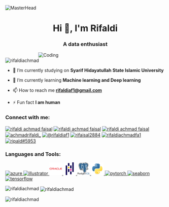 ![MasterHead](https://datasciencereview.com/wp-content/uploads/2019/12/Data-Science-ROI-7-Ways-to-Boost-It-scaled.jpg)
<h1 align="center">Hi 👋, I'm Rifaldi</h1>
<h3 align="center">A data enthusiast</h3>
<img align="right" alt="Coding" width="400" src="https://i.pinimg.com/originals/e4/26/70/e426702edf874b181aced1e2fa5c6cde.gif">

<p align="left"> <img src="https://komarev.com/ghpvc/?username=rifaldiachmad&label=Profile%20views&color=0e75b6&style=flat" alt="rifaldiachmad" /> </p>

- 🔭 I’m currently studying on **Syarif Hidayatullah State Islamic University**

- 🌱 I’m currently learning **Machine learning and Deep learning**

- 📫 How to reach me **rifaldiaf1@gmail.com**

- ⚡ Fun fact **I am human**

<h3 align="left">Connect with me:</h3>
<p align="left">
<a href="https://linkedin.com/in/rifaldi achmad faisal" target="blank"><img align="center" src="https://raw.githubusercontent.com/rahuldkjain/github-profile-readme-generator/master/src/images/icons/Social/linked-in-alt.svg" alt="rifaldi achmad faisal" height="30" width="40" /></a>
<a href="https://stackoverflow.com/users/rifaldi achmad faisal" target="blank"><img align="center" src="https://raw.githubusercontent.com/rahuldkjain/github-profile-readme-generator/master/src/images/icons/Social/stack-overflow.svg" alt="rifaldi achmad faisal" height="30" width="40" /></a>
<a href="https://kaggle.com/rifaldi achmad faisal" target="blank"><img align="center" src="https://raw.githubusercontent.com/rahuldkjain/github-profile-readme-generator/master/src/images/icons/Social/kaggle.svg" alt="rifaldi achmad faisal" height="30" width="40" /></a>
<a href="https://instagram.com/achmadrifaldi_" target="blank"><img align="center" src="https://raw.githubusercontent.com/rahuldkjain/github-profile-readme-generator/master/src/images/icons/Social/instagram.svg" alt="achmadrifaldi_" height="30" width="40" /></a>
<a href="https://medium.com/@rifaldiaf1" target="blank"><img align="center" src="https://raw.githubusercontent.com/rahuldkjain/github-profile-readme-generator/master/src/images/icons/Social/medium.svg" alt="@rifaldiaf1" height="30" width="40" /></a>
<a href="https://www.youtube.com/c/rifaisal2884" target="blank"><img align="center" src="https://raw.githubusercontent.com/rahuldkjain/github-profile-readme-generator/master/src/images/icons/Social/youtube.svg" alt="rifaisal2884" height="30" width="40" /></a>
<a href="https://www.hackerrank.com/rifaldiachmadfa1" target="blank"><img align="center" src="https://raw.githubusercontent.com/rahuldkjain/github-profile-readme-generator/master/src/images/icons/Social/hackerrank.svg" alt="rifaldiachmadfa1" height="30" width="40" /></a>
<a href="https://discord.gg/ripald#5953" target="blank"><img align="center" src="https://raw.githubusercontent.com/rahuldkjain/github-profile-readme-generator/master/src/images/icons/Social/discord.svg" alt="ripald#5953" height="30" width="40" /></a>
</p>

<h3 align="left">Languages and Tools:</h3>
<p align="left"> <a href="https://azure.microsoft.com/en-in/" target="_blank" rel="noreferrer"> <img src="https://www.vectorlogo.zone/logos/microsoft_azure/microsoft_azure-icon.svg" alt="azure" width="40" height="40"/> </a> <a href="https://www.adobe.com/in/products/illustrator.html" target="_blank" rel="noreferrer"> <img src="https://www.vectorlogo.zone/logos/adobe_illustrator/adobe_illustrator-icon.svg" alt="illustrator" width="40" height="40"/> </a> <a href="https://www.oracle.com/" target="_blank" rel="noreferrer"> <img src="https://raw.githubusercontent.com/devicons/devicon/master/icons/oracle/oracle-original.svg" alt="oracle" width="40" height="40"/> </a> <a href="https://pandas.pydata.org/" target="_blank" rel="noreferrer"> <img src="https://raw.githubusercontent.com/devicons/devicon/2ae2a900d2f041da66e950e4d48052658d850630/icons/pandas/pandas-original.svg" alt="pandas" width="40" height="40"/> </a> <a href="https://www.postgresql.org" target="_blank" rel="noreferrer"> <img src="https://raw.githubusercontent.com/devicons/devicon/master/icons/postgresql/postgresql-original-wordmark.svg" alt="postgresql" width="40" height="40"/> </a> <a href="https://www.python.org" target="_blank" rel="noreferrer"> <img src="https://raw.githubusercontent.com/devicons/devicon/master/icons/python/python-original.svg" alt="python" width="40" height="40"/> </a> <a href="https://pytorch.org/" target="_blank" rel="noreferrer"> <img src="https://www.vectorlogo.zone/logos/pytorch/pytorch-icon.svg" alt="pytorch" width="40" height="40"/> </a> <a href="https://seaborn.pydata.org/" target="_blank" rel="noreferrer"> <img src="https://seaborn.pydata.org/_images/logo-mark-lightbg.svg" alt="seaborn" width="40" height="40"/> </a> <a href="https://www.tensorflow.org" target="_blank" rel="noreferrer"> <img src="https://www.vectorlogo.zone/logos/tensorflow/tensorflow-icon.svg" alt="tensorflow" width="40" height="40"/> </a> </p>

<p><img align="left" src="https://github-readme-stats.vercel.app/api/top-langs?username=rifaldiachmad&show_icons=true&locale=en&layout=compact" alt="rifaldiachmad" /></p>

<p>&nbsp;<img align="center" src="https://github-readme-stats.vercel.app/api?username=rifaldiachmad&show_icons=true&locale=en" alt="rifaldiachmad" /></p>

<p><img align="center" src="https://github-readme-streak-stats.herokuapp.com/?user=rifaldiachmad&" alt="rifaldiachmad" /></p>
